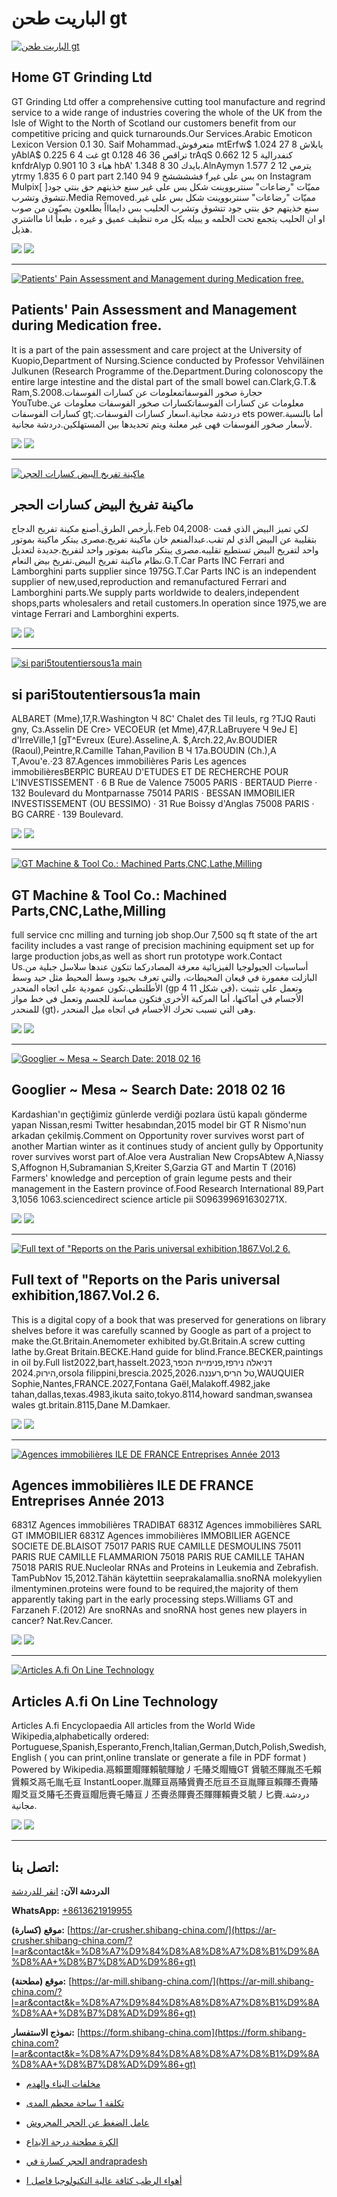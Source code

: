 # الباريت طحن gt

<a href="https://swt.shibang-china.com/?l=ar&img&k=%D8%A7%D9%84%D8%A8%D8%A7%D8%B1%D9%8A%D8%AA+%D8%B7%D8%AD%D9%86+gt" target="_blank">![الباريت طحن gt](http://static.shibang-china.com/all-800x300/993.jpg)</a>

## Home GT Grinding Ltd
GT Grinding Ltd offer a comprehensive cutting tool manufacture and regrind service to a wide range of industries covering the whole of the UK from the Isle of Wight to the North of Scotland our customers benefit from our competitive pricing and quick turnarounds.Our Services.Arabic Emoticon Lexicon Version 0.1 30. Saif Mohammad.متعرفوش mtErfw$ 1.024 27 8 يابلاش yAblA$ 0.225 6 4 غت gt 0.128 46 36 تراقص trAqS 0.662 12 5 كنفدرالية knfdrAlyp 0.901 10 3 هباء hbA&#39; 1.348 8 30 بايدك.AlnAymyn 1.577 2 12 يترمي ytrmy 1.835 6 0 part part 2.140 94 9 فششششخ fبس على غير on Instagram Mulpix[ ]مميّات &quot;رضاعات&quot; سنتربووينت شكل بس على غير سنع خذيتهم حق بنتي جود تتشوق وتشرب.Media Removed.مميّات &quot;رضاعات&quot; سنتربووينت شكل بس على غير سنع خذيتهم حق بنتي جود تتشوق وتشرب الحليب بس دايماااً يطلعون يصبّون من صوب او ان الحليب يتجمع تحت الحلمه و يبيله بكل مره تنظيف عميق و غيره ، طبعاً انا مااشتري هذيل.


<a href="https://whatsapp.shibangsoft.com/WhatsApp.php" target="_blank" title="WhatsApp">![](http://static.shibang-china.com/icon/whatsapp.png)</a> <a href="https://swt.shibang-china.com/?l=ar&icon&k=%D8%A7%D9%84%D8%A8%D8%A7%D8%B1%D9%8A%D8%AA+%D8%B7%D8%AD%D9%86+gt" target="_blank">![](http://static.shibang-china.com/icon/chat-ar.png)</a>

---

<a href="https://swt.shibang-china.com/?l=ar&img&k=%D8%A7%D9%84%D8%A8%D8%A7%D8%B1%D9%8A%D8%AA+%D8%B7%D8%AD%D9%86+gt" target="_blank">![Patients&#39; Pain Assessment and Management during Medication free.](http://static.shibang-china.com/all-800x300/28.jpg)</a>

## Patients&#39; Pain Assessment and Management during Medication free.
It is a part of the pain assessment and care project at the University of Kuopio,Department of Nursing.Science conducted by Professor Vehviläinen Julkunen (Research Programme of the.Department.During colonoscopy the entire large intestine and the distal part of the small bowel can.Clark,G.T.&amp; Ram,S.2008.حجارة صخور الفوسفاتمعلومات عن كسارات الفوسفات YouTube.معلومات عن كسارات الفوسفاتكسارات صخور الفوسفات معلومات عن كسارات الفوسفات gt;.دردشة مجانية.اسعار كسارات الفوسفات ets power.أما بالنسبة لأسعار صخور الفوسفات فهى غير معلنة ويتم تحديدها بين المستهلكين.دردشة مجانية.


<a href="https://whatsapp.shibangsoft.com/WhatsApp.php" target="_blank" title="WhatsApp">![](http://static.shibang-china.com/icon/whatsapp.png)</a> <a href="https://swt.shibang-china.com/?l=ar&icon&k=%D8%A7%D9%84%D8%A8%D8%A7%D8%B1%D9%8A%D8%AA+%D8%B7%D8%AD%D9%86+gt" target="_blank">![](http://static.shibang-china.com/icon/chat-ar.png)</a>

---

<a href="https://swt.shibang-china.com/?l=ar&img&k=%D8%A7%D9%84%D8%A8%D8%A7%D8%B1%D9%8A%D8%AA+%D8%B7%D8%AD%D9%86+gt" target="_blank">![ماكينة تفريخ البيض كسارات الحجر](http://static.shibang-china.com/all-800x300/341.jpg)</a>

## ماكينة تفريخ البيض كسارات الحجر
بأرخص الطرق.أصنع مكينة تفريخ الدجاج.Feb 04,2008· لكي تميز البيض الذي قمت بتقليبة عن البيض الذي لم تقب.عبدالمنعم خان ماكينة تفريخ.مصرى يبتكر ماكينة بموتور واحد لتفريخ البيض تستطيع تقليبه.مصرى يبتكر ماكينة بموتور واحد لتفريخ.جديدة لتعديل نظام ماكينة تفريخ البيض.تفريخ بيض النعام.G.T.Car Parts INC Ferrari and Lamborghini parts supplier since 1975G.T.Car Parts INC is an independent supplier of new,used,reproduction and remanufactured Ferrari and Lamborghini parts.We supply parts worldwide to dealers,independent shops,parts wholesalers and retail customers.In operation since 1975,we are vintage Ferrari and Lamborghini experts.


<a href="https://whatsapp.shibangsoft.com/WhatsApp.php" target="_blank" title="WhatsApp">![](http://static.shibang-china.com/icon/whatsapp.png)</a> <a href="https://swt.shibang-china.com/?l=ar&icon&k=%D8%A7%D9%84%D8%A8%D8%A7%D8%B1%D9%8A%D8%AA+%D8%B7%D8%AD%D9%86+gt" target="_blank">![](http://static.shibang-china.com/icon/chat-ar.png)</a>

---

<a href="https://swt.shibang-china.com/?l=ar&img&k=%D8%A7%D9%84%D8%A8%D8%A7%D8%B1%D9%8A%D8%AA+%D8%B7%D8%AD%D9%86+gt" target="_blank">![si pari5toutentiersous1a main](http://static.shibang-china.com/all-800x300/1012.jpg)</a>

## si pari5toutentiersous1a main
ALBARET (Mme),17,R.Washington Ч 8C&#39; Chalet des Til leuls, гg ?TJQ Rauti gny, Cз.Asselin DE Cre&gt; VECOEUR (et Mme),47,R.LaBruyere Ч 9eJ E] d&#39;IrreVille,1 [gT^Evreux (Eure).Asseline,A. $,Arch.22,Av.BOUDIER (Raoul),Peintre,R.Camille Tahan,Pavilion B Ч 17a.BOUDIN (Ch.),A T,Avou&#39;e.·23 87.Agences immobilières Paris Les agences immobilièresBERPIC BUREAU D&#39;ETUDES ET DE RECHERCHE POUR L&#39;INVESTISSEMENT &middot; 6 B Rue de Valence 75005 PARIS &middot; BERTAUD Pierre &middot; 132 Boulevard du Montparnasse 75014 PARIS &middot; BESSAN IMMOBILIER INVESTISSEMENT (OU BESSIMO) &middot; 31 Rue Boissy d&#39;Anglas 75008 PARIS &middot; BG CARRE &middot; 139 Boulevard.


<a href="https://whatsapp.shibangsoft.com/WhatsApp.php" target="_blank" title="WhatsApp">![](http://static.shibang-china.com/icon/whatsapp.png)</a> <a href="https://swt.shibang-china.com/?l=ar&icon&k=%D8%A7%D9%84%D8%A8%D8%A7%D8%B1%D9%8A%D8%AA+%D8%B7%D8%AD%D9%86+gt" target="_blank">![](http://static.shibang-china.com/icon/chat-ar.png)</a>

---

<a href="https://swt.shibang-china.com/?l=ar&img&k=%D8%A7%D9%84%D8%A8%D8%A7%D8%B1%D9%8A%D8%AA+%D8%B7%D8%AD%D9%86+gt" target="_blank">![GT Machine &amp; Tool Co.: Machined Parts,CNC,Lathe,Milling](http://static.shibang-china.com/all-800x300/45.jpg)</a>

## GT Machine &amp; Tool Co.: Machined Parts,CNC,Lathe,Milling
full service cnc milling and turning job shop.Our 7,500 sq ft state of the art facility includes a vast range of precision machining equipment set up for large production jobs,as well as short run prototype work.Contact Us.أساسيات الجيولوجيا الفيزيائية معرفة المصادركما تتكون عندها سلاسل جبلية من البازلت مغمورة في قيعان المحيطات، والتي تعرف بحيود وسط المحيط مثل حيد وسط الأطلنطي.تكون عمودية على اتجاه المنحدر (gp في شكل 11 4)، وتعمل على تثبيت الأجسام في أماكنها، أما المركبة الأخرى فتكون مماسة للجسم وتعمل في خط مواز للمنحدر (gt)، وهى التي تسبب تحرك الأجسام في اتجاه ميل المنحدر.


<a href="https://whatsapp.shibangsoft.com/WhatsApp.php" target="_blank" title="WhatsApp">![](http://static.shibang-china.com/icon/whatsapp.png)</a> <a href="https://swt.shibang-china.com/?l=ar&icon&k=%D8%A7%D9%84%D8%A8%D8%A7%D8%B1%D9%8A%D8%AA+%D8%B7%D8%AD%D9%86+gt" target="_blank">![](http://static.shibang-china.com/icon/chat-ar.png)</a>

---

<a href="https://swt.shibang-china.com/?l=ar&img&k=%D8%A7%D9%84%D8%A8%D8%A7%D8%B1%D9%8A%D8%AA+%D8%B7%D8%AD%D9%86+gt" target="_blank">![Googlier ~ Mesa ~ Search Date: 2018 02 16](http://static.shibang-china.com/all-800x300/545.jpg)</a>

## Googlier ~ Mesa ~ Search Date: 2018 02 16
Kardashian&#39;ın geçtiğimiz günlerde verdiği pozlara üstü kapalı gönderme yapan Nissan,resmi Twitter hesabından,2015 model bir GT R Nismo&#39;nun arkadan çekilmiş.Comment on Opportunity rover survives worst part of another Martian winter as it continues study of ancient gully by Opportunity rover survives worst part of.Aloe vera Australian New CropsAbtew A,Niassy S,Affognon H,Subramanian S,Kreiter S,Garzia GT and Martin T (2016) Farmers&#39; knowledge and perception of grain legume pests and their management in the Eastern province of.Food Research International 89,Part 3,1056 1063.sciencedirect science article pii S096399691630271X.


<a href="https://whatsapp.shibangsoft.com/WhatsApp.php" target="_blank" title="WhatsApp">![](http://static.shibang-china.com/icon/whatsapp.png)</a> <a href="https://swt.shibang-china.com/?l=ar&icon&k=%D8%A7%D9%84%D8%A8%D8%A7%D8%B1%D9%8A%D8%AA+%D8%B7%D8%AD%D9%86+gt" target="_blank">![](http://static.shibang-china.com/icon/chat-ar.png)</a>

---

<a href="https://swt.shibang-china.com/?l=ar&img&k=%D8%A7%D9%84%D8%A8%D8%A7%D8%B1%D9%8A%D8%AA+%D8%B7%D8%AD%D9%86+gt" target="_blank">![Full text of &quot;Reports on the Paris universal exhibition,1867.Vol.2 6.](http://static.shibang-china.com/all-800x300/645.jpg)</a>

## Full text of &quot;Reports on the Paris universal exhibition,1867.Vol.2 6.
This is a digital copy of a book that was preserved for generations on library shelves before it was carefully scanned by Google as part of a project to make the.Gt.Britain.Anemometer exhibited by.Gt.Britain.A screw cutting lathe by.Great Britain.BECKE.Hand guide for blind.France.BECKER,paintings in oil by.Full list2022,bart,hasselt.2023,דניאלה נירפז,פנימיית הכפר הירוק.2024,orsola filippini,brescia.2025,טל הריס,רעננה.2026,WAUQUIER Sophie,Nantes,FRANCE.2027,Fontana Gaël,Malakoff.4982,jake tahan,dallas,texas.4983,ikuta saito,tokyo.8114,howard sandman,swansea wales gt.britain.8115,Dane M.Damkaer.


<a href="https://whatsapp.shibangsoft.com/WhatsApp.php" target="_blank" title="WhatsApp">![](http://static.shibang-china.com/icon/whatsapp.png)</a> <a href="https://swt.shibang-china.com/?l=ar&icon&k=%D8%A7%D9%84%D8%A8%D8%A7%D8%B1%D9%8A%D8%AA+%D8%B7%D8%AD%D9%86+gt" target="_blank">![](http://static.shibang-china.com/icon/chat-ar.png)</a>

---

<a href="https://swt.shibang-china.com/?l=ar&img&k=%D8%A7%D9%84%D8%A8%D8%A7%D8%B1%D9%8A%D8%AA+%D8%B7%D8%AD%D9%86+gt" target="_blank">![Agences immobilières ILE DE FRANCE Entreprises Année 2013](http://static.shibang-china.com/all-800x300/1208.jpg)</a>

## Agences immobilières ILE DE FRANCE Entreprises Année 2013
6831Z Agences immobilières TRADIBAT 6831Z Agences immobilières SARL GT IMMOBILIER 6831Z Agences immobilières IMMOBILIER AGENCE SOCIETE DE.BLAISOT 75017 PARIS RUE CAMILLE DESMOULINS 75011 PARIS RUE CAMILLE FLAMMARION 75018 PARIS RUE CAMILLE TAHAN 75018 PARIS RUE.Nucleolar RNAs and Proteins in Leukemia and Zebrafish. TamPubNov 15,2012.Tähän käytettiin seeprakalamallia.snoRNA molekyylien ilmentyminen.proteins were found to be required,the majority of them apparently taking part in the early processing steps.Williams GT and Farzaneh F.(2012) Are snoRNAs and snoRNA host genes new players in cancer? Nat.Rev.Cancer.


<a href="https://whatsapp.shibangsoft.com/WhatsApp.php" target="_blank" title="WhatsApp">![](http://static.shibang-china.com/icon/whatsapp.png)</a> <a href="https://swt.shibang-china.com/?l=ar&icon&k=%D8%A7%D9%84%D8%A8%D8%A7%D8%B1%D9%8A%D8%AA+%D8%B7%D8%AD%D9%86+gt" target="_blank">![](http://static.shibang-china.com/icon/chat-ar.png)</a>

---

<a href="https://swt.shibang-china.com/?l=ar&img&k=%D8%A7%D9%84%D8%A8%D8%A7%D8%B1%D9%8A%D8%AA+%D8%B7%D8%AD%D9%86+gt" target="_blank">![Articles A.fi On Line Technology](http://static.shibang-china.com/all-800x300/1293.jpg)</a>

## Articles A.fi On Line Technology
Articles A.fi Encyclopaedia All articles from the World Wide Wikipedia,alphabetically ordered: Portuguese,Spanish,Esperanto,French,Italian,German,Dutch,Polish,Swedish,English ( you can print,online translate or generate a file in PDF format ) Powered by Wikipedia.鬲賴噩賵賱賴毓賱賶丿乇賰爻賵賳GT 賲毓丕賱胤丕乇賴賲賴爻鬲乇胤乇亘 InstantLooper.胤賱亘鬲賰賲賷丕卮亘丕亘胤賱亘賴賱丕賷賰賵爻亘爻賰乇丕賷亘賵卮賷乇賰亘丿丕賷丞賱賷丕賱賱賴賷爻毓丿匕賷.دردشة مجانية.


<a href="https://whatsapp.shibangsoft.com/WhatsApp.php" target="_blank" title="WhatsApp">![](http://static.shibang-china.com/icon/whatsapp.png)</a> <a href="https://swt.shibang-china.com/?l=ar&icon&k=%D8%A7%D9%84%D8%A8%D8%A7%D8%B1%D9%8A%D8%AA+%D8%B7%D8%AD%D9%86+gt" target="_blank">![](http://static.shibang-china.com/icon/chat-ar.png)</a>

---
## اتصل بنا:

**الدردشة الآن:** [انقر للدردشة](https://swt.shibang-china.com?l=ar&contact&k=%D8%A7%D9%84%D8%A8%D8%A7%D8%B1%D9%8A%D8%AA+%D8%B7%D8%AD%D9%86+gt)

**WhatsApp:**  [+8613621919955](https://whatsapp.shibangsoft.com/WhatsApp.php)

**موقع (كسارة):** [https://ar-crusher.shibang-china.com/](https://ar-crusher.shibang-china.com/?l=ar&contact&k=%D8%A7%D9%84%D8%A8%D8%A7%D8%B1%D9%8A%D8%AA+%D8%B7%D8%AD%D9%86+gt)

**موقع (مطحنة):** [https://ar-mill.shibang-china.com/](https://ar-mill.shibang-china.com/?l=ar&contact&k=%D8%A7%D9%84%D8%A8%D8%A7%D8%B1%D9%8A%D8%AA+%D8%B7%D8%AD%D9%86+gt)

**نموذج الاستفسار:** [https://form.shibang-china.com](https://form.shibang-china.com?l=ar&contact&k=%D8%A7%D9%84%D8%A8%D8%A7%D8%B1%D9%8A%D8%AA+%D8%B7%D8%AD%D9%86+gt)

* [مخلفات البناء والهدم](../27/%D9%85%D8%AE%D9%84%D9%81%D8%A7%D8%AA%20%D8%A7%D9%84%D8%A8%D9%86%D8%A7%D8%A1%20%D9%88%D8%A7%D9%84%D9%87%D8%AF%D9%85.md)

* [تكلفة 1 ساحة محطم المدى](../28/%D8%AA%D9%83%D9%84%D9%81%D8%A9%201%20%D8%B3%D8%A7%D8%AD%D8%A9%20%D9%85%D8%AD%D8%B7%D9%85%20%D8%A7%D9%84%D9%85%D8%AF%D9%89.md)

* [عامل الضغط عن الحجر المجروش](../27/%D8%B9%D8%A7%D9%85%D9%84%20%D8%A7%D9%84%D8%B6%D8%BA%D8%B7%20%D8%B9%D9%86%20%D8%A7%D9%84%D8%AD%D8%AC%D8%B1%20%D8%A7%D9%84%D9%85%D8%AC%D8%B1%D9%88%D8%B4.md)

* [الكرة مطحنة درجة الايداع](../30/%D8%A7%D9%84%D9%83%D8%B1%D8%A9%20%D9%85%D8%B7%D8%AD%D9%86%D8%A9%20%D8%AF%D8%B1%D8%AC%D8%A9%20%D8%A7%D9%84%D8%A7%D9%8A%D8%AF%D8%A7%D8%B9.md)

* [الحجر كسارة في andrapradesh](../30/%D8%A7%D9%84%D8%AD%D8%AC%D8%B1%20%D9%83%D8%B3%D8%A7%D8%B1%D8%A9%20%D9%81%D9%8A%20andrapradesh.md)

* [أهواء الرطب كثافة عالية التكنولوجيا فاصل ا](../28/%D8%A3%D9%87%D9%88%D8%A7%D8%A1%20%D8%A7%D9%84%D8%B1%D8%B7%D8%A8%20%D9%83%D8%AB%D8%A7%D9%81%D8%A9%20%D8%B9%D8%A7%D9%84%D9%8A%D8%A9%20%D8%A7%D9%84%D8%AA%D9%83%D9%86%D9%88%D9%84%D9%88%D8%AC%D9%8A%D8%A7%20%D9%81%D8%A7%D8%B5%D9%84%20%D8%A7.md)